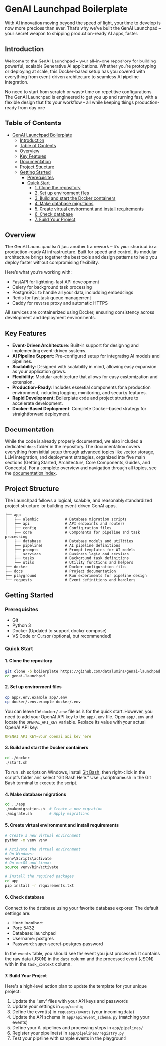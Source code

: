 # GenAI Launchpad Boilerplate

With AI innovation moving beyond the speed of light, your time to develop is now more precious than ever. That’s why we’ve built the GenAI Launchpad – your secret weapon to shipping production-ready AI apps, faster.

## Introduction

Welcome to the GenAI Launchpad – your all-in-one repository for building powerful, scalable Generative AI applications. Whether you’re prototyping or deploying at scale, this Docker-based setup has you covered with everything from event-driven architecture to seamless AI pipeline integration.

No need to start from scratch or waste time on repetitive configurations. The GenAI Launchpad is engineered to get you up and running fast, with a flexible design that fits your workflow – all while keeping things production-ready from day one

## Table of Contents

- [GenAI Launchpad Boilerplate](#genai-launchpad-boilerplate)
  - [Introduction](#introduction)
  - [Table of Contents](#table-of-contents)
  - [Overview](#overview)
  - [Key Features](#key-features)
  - [Documentation](#documentation)
  - [Project Structure](#project-structure)
  - [Getting Started](#getting-started)
    - [Prerequisites](#prerequisites)
    - [Quick Start](#quick-start)
      - [1. Clone the repository](#1-clone-the-repository)
      - [2. Set up environment files](#2-set-up-environment-files)
      - [3. Build and start the Docker containers](#3-build-and-start-the-docker-containers)
      - [4. Make database migrations](#4-make-database-migrations)
      - [5. Create virtual environment and install requirements](#5-create-virtual-environment-and-install-requirements)
      - [6. Check database](#6-check-database)
      - [7. Build Your Project](#7-build-your-project)

## Overview

The GenAI Launchpad isn’t just another framework – it’s your shortcut to a production-ready AI infrastructure. Built for speed and control, its modular architecture brings together the best tools and design patterns to help you deploy faster without compromising flexibility.

Here’s what you’re working with:

- FastAPI for lightning-fast API development
- Celery for background task processing
- PostgreSQL to handle all your data, includding embeddings
- Redis for fast task queue management
- Caddy for reverse proxy and automatic HTTPS

All services are containerized using Docker, ensuring consistency across development and deployment environments.

## Key Features

- **Event-Driven Architecture**: Built-in support for designing and implementing event-driven systems.
- **AI Pipeline Support**: Pre-configured setup for integrating AI models and pipelines.
- **Scalability**: Designed with scalability in mind, allowing easy expansion as your application grows.
- **Flexibility**: Modular architecture that allows for easy customization and extension.
- **Production-Ready**: Includes essential components for a production environment, including logging, monitoring, and security features.
- **Rapid Development**: Boilerplate code and project structure to accelerate development.
- **Docker-Based Deployment**: Complete Docker-based strategy for straightforward deployment.

## Documentation

While the code is already properly documented, we also included a dedicated `docs` folder in the repository. The documentation covers everything from initial setup through advanced topics like vector storage, LLM integration, and deployment strategies, organized into five main sections (Getting Started, Architecture, Core Components, Guides, and Concepts). For a complete overview and navigation through all topics, see the [documentation index](docs/README.md).

## Project Structure

The Launchpad follows a logical, scalable, and reasonably standardized project structure for building event-driven GenAI apps.

```text
├── app
│   ├── alembic            # Database migration scripts
│   ├── api                # API endpoints and routers
│   ├── config             # Configuration files
│   ├── core               # Components for pipeline and task processing
│   ├── database           # Database models and utilities
│   ├── pipelines          # AI pipeline definitions
│   ├── prompts            # Prompt templates for AI models
│   ├── services           # Business logic and services
│   ├── tasks              # Background task definitions
│   └── utils              # Utility functions and helpers
├── docker                 # Docker configuration files
├── docs                   # Project documentation
├── playground             # Run experiments for pipeline design
└── requests               # Event definitions and handlers
```

## Getting Started

### Prerequisites

- Git
- Python 3
- Docker (Updated to support docker compose)
- VS Code or Cursor (optional, but recommended)

### Quick Start

#### 1. Clone the repository

```bash
git clone -b boilerplate https://github.com/datalumina/genai-launchpad.git
cd genai-launchpad
```

#### 2. Set up environment files

```bash
cp app/.env.example app/.env
cp docker/.env.example docker/.env
```

You can leave the `docker/.env` file as is for the quick start. However, you need to add your OpenAI API key to the `app/.env` file. Open `app/.env` and locate the `OPENAI_API_KEY` variable. Replace its value with your actual OpenAI API key:

```yaml
OPENAI_API_KEY=your_openai_api_key_here
```

#### 3. Build and start the Docker containers

```bash
cd ./docker
./start.sh
```

To run .sh scripts on Windows, install [Git Bash](https://git-scm.com/downloads/win), then right-click in the script’s folder and select “Git Bash Here.” Use ./scriptname.sh in the Git Bash terminal to execute the script.

#### 4. Make database migrations

```bash
cd ../app
./makemigration.sh  # Create a new migration
./migrate.sh        # Apply migrations
```

#### 5. Create virtual environment and install requirements

```bash
# Create a new virtual environment
python -m venv venv

# Activate the virtual environment
# On Windows:
venv\Scripts\activate
# On macOS and Linux:
source venv/bin/activate

# Install the required packages
cd app
pip install -r requirements.txt
```

#### 6. Check database

Connect to the database using your favorite database explorer. The default settings are:

- Host: localhost
- Port: 5432
- Database: launchpad
- Username: postgres
- Password: super-secret-postgres-password

In the `events` table, you should see the event you just processed. It contains the raw data (JSON) in the `data` column and the processed event (JSON) with in the `task_context` column.

#### 7. Build Your Project 

Here's a high-level action plan to update the template for your unique project:

1. Update the '.env' files with your API keys and passwords
2. Update your settings in `app/config`
3. Define the event(s) in `requests/events` (your incoming data)
4. Update the API schema in `app/api/event_schema.py` (matching your events)
5. Define your AI pipelines and processing steps in `app/pipelines/`
6. Register your pipeline(s) in `app/pipelines/registry.py`
7. Test your pipeline with sample events in the playground